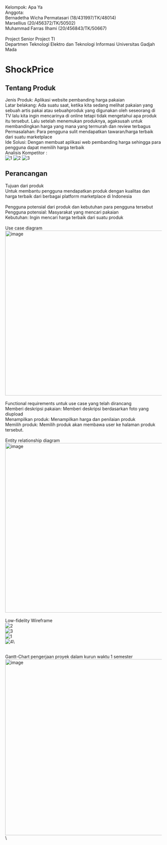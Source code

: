 Kelompok: Apa Ya \
Anggota: \
Bernadetha Wicha Permatasari (18/431997/TK/48014)\
Marsellius (20/456372/TK/50502) \
Muhammad Farras Ilhami (20/456843/TK/50667) \
\
Project Senior Project TI \
Departmen Teknologi Elektro dan Teknologi Informasi Universitas Gadjah Mada 

# ShockPrice
## Tentang Produk
Jenis Produk: Aplikasi website pembanding harga pakaian \
Latar belakang: Ada suatu saat, ketika kita sedang melihat pakaian yang sebuah artis pakai atau sebuahproduk yang digunakan oleh seseorang di TV lalu kita ingin mencarinya di online tetapi tidak mengetahui apa produk itu tersebut. Lalu setelah menemukan produknya, agaksusah untuk membandingkan harga yang mana yang termurah dan review terbagus \
Permasalahan: Para pengguna sulit mendapatkan tawaran/harga terbaik dari suatu marketplace \
Ide Solusi: Dengan membuat aplikasi web pembanding harga sehingga para pengguna dapat memilih harga terbaik \
Analisis Kompetitor : \
![1](https://user-images.githubusercontent.com/114979715/222941123-e6e4c55a-d6b4-4917-9224-6457643b42c5.png)
![2](https://user-images.githubusercontent.com/114979715/222941129-3c304f57-fad5-4039-9339-110e33dd0e13.png)
![3](https://user-images.githubusercontent.com/114979715/222941131-7af784a1-5a8d-4bf5-81c1-9d9be64e5287.png)

## Perancangan
Tujuan dari produk\
Untuk membantu pengguna mendapatkan produk dengan kualitas dan harga terbaik dari berbagai platform marketplace di Indonesia \
\
Pengguna potensial dari produk dan kebutuhan para pengguna tersebut\
Pengguna potensial: Masyarakat yang mencari pakaian\
Kebutuhan: Ingin mencari harga terbaik dari suatu produk\
\
Use case diagram\
<img width="530" alt="image" src="https://user-images.githubusercontent.com/79237173/222945745-986659ba-4046-4788-84f0-683bec3c4d79.png">\
\
Functional requirements untuk use case yang telah dirancang\
Memberi deskripsi pakaian: Memberi deskripsi berdasarkan foto yang diupload\
Menampilkan produk: Menampilkan harga dan penilaian produk\
Memilih produk: Memilih produk akan membawa user ke halaman produk tersebut.\
\
Entity relationship diagram\
<img width="545" alt="image" src="https://user-images.githubusercontent.com/79237173/222945793-39f24850-b4e2-48bc-b791-da6d3d58dbc9.png">\
\
Low-fidelity Wireframe\
![2](https://user-images.githubusercontent.com/79237173/222945801-882b6ed4-4294-4b66-ba56-2c7c448963dd.jpg)\
![3](https://user-images.githubusercontent.com/79237173/222945808-38c6210b-784f-4ee2-aafc-8f37e2947c05.png)\
![1](https://user-images.githubusercontent.com/79237173/222945812-204d1aae-db86-40f1-a1c1-cfb6a862b0c0.jpg)\
![4](https://user-images.githubusercontent.com/79237173/222945815-371ab60c-8fd4-44b7-b156-8165205d8c25.png)\

\
Gantt-Chart pengerjaan proyek dalam kurun waktu 1 semester\
<img width="566" alt="image" src="https://user-images.githubusercontent.com/79237173/222945837-3349202b-964d-42b7-b4b5-dbcfd3347e4b.png">\
